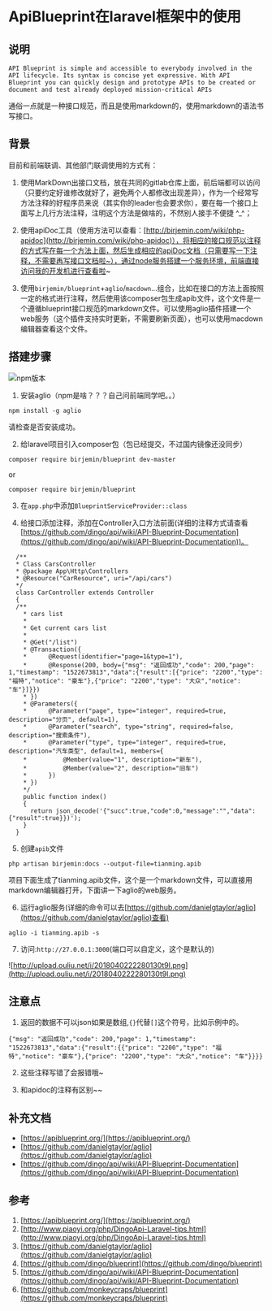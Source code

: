 # ApiBlueprint在laravel框架中的使用

## 说明

```
API Blueprint is simple and accessible to everybody involved in the API lifecycle. Its syntax is concise yet expressive. With API Blueprint you can quickly design and prototype APIs to be created or document and test already deployed mission-critical APIs
```
通俗一点就是一种接口规范，而且是使用markdown的，使用markdown的语法书写接口。

## 背景
目前和前端联调、其他部门联调使用的方式有：

1. 使用MarkDown出接口文档，放在共同的gitlab仓库上面，前后端都可以访问（只要约定好谁修改就好了，避免两个人都修改出现差异），作为一个经常写方法注释的好程序员来说（其实你的leader也会要求你），要在每一个接口上面写上几行方法注释，注明这个方法是做啥的，不然别人接手不便捷 ^_^；

2. 使用apiDoc工具（使用方法可以查看：[http://birjemin.com/wiki/php-apidoc](http://birjemin.com/wiki/php-apidoc)），将相应的接口规范以注释的方式写在每一个方法上面，然后生成相应的apiDoc文档（只需要写一下注释，不需要再写接口文档啦~），通过node服务搭建一个服务环境，前端直接访问我的开发机进行查看啦~

3. 使用`birjemin/blueprint`+`aglio`/`macdown`...组合，比如在接口的方法上面按照一定的格式进行注释，然后使用该composer包生成apib文件，这个文件是一个遵循blueprint接口规范的markdown文件。可以使用aglio插件搭建一个web服务（这个插件支持实时更新，不需要刷新页面），也可以使用macdown编辑器查看这个文件。

## 搭建步骤

![npm版本](http://upload.ouliu.net/i/20180323150537lblhz.png)

1. 安装aglio（npm是啥？？？自己问前端同学吧。。）

```
npm install -g aglio
```
请检查是否安装成功。

2. 给laravel项目引入composer包（包已经提交，不过国内镜像还没同步）

```
composer require birjemin/blueprint dev-master
```
or
```
composer require birjemin/blueprint
```

3. 在`app.php`中添加`BlueprintServiceProvider::class`

4. 给接口添加注释，添加在Controller入口方法前面(详细的注释方式请查看[https://github.com/dingo/api/wiki/API-Blueprint-Documentation](https://github.com/dingo/api/wiki/API-Blueprint-Documentation))。

```
  /**
  * Class CarsController
  * @package App\Http\Controllers
  * @Resource("CarResource", uri="/api/cars")
  */
  class CarController extends Controller
  {
  /**
    * cars list
    *
    * Get current cars list
    *
    * @Get("/list")
    * @Transaction({
    *      @Request(identifier="page=1&type=1"),
    *      @Response(200, body={"msg": "返回成功","code": 200,"page": 1,"timestamp": "1522673813","data":{"result":[{"price": "2200","type": "福特","notice": "豪车"},{"price": "2200","type": "大众","notice": "车"}]}})
    * })
    * @Parameters({
    *      @Parameter("page", type="integer", required=true, description="分页", default=1),
    *      @Parameter("search", type="string", required=false, description="搜索条件"),
    *      @Parameter("type", type="integer", required=true, description="汽车类型", default=1, members={
    *          @Member(value="1", description="新车"),
    *          @Member(value="2", description="旧车")
    *      })
    * })
    */
    public function index()
    {
      return json_decode('{"succ":true,"code":0,"message":"","data":{"result":true}})');
    }
  }
```

5. 创建`apib`文件

```
php artisan birjemin:docs --output-file=tianming.apib
```
项目下面生成了tianming.apib文件，这个是一个markdown文件，可以直接用markdown编辑器打开，下面讲一下aglio的web服务。

6. 运行aglio服务(详细的命令可以去[https://github.com/danielgtaylor/aglio](https://github.com/danielgtaylor/aglio)查看)

```
aglio -i tianming.apib -s
```

7. 访问:`http://27.0.0.1:3000`(端口可以自定义，这个是默认的)

![http://upload.ouliu.net/i/2018040222280130t9l.png](http://upload.ouliu.net/i/2018040222280130t9l.png)

## 注意点
1. 返回的数据不可以json如果是数组,`{}`代替`[]`这个符号，比如示例中的。
```
{"msg": "返回成功","code": 200,"page": 1,"timestamp": "1522673813","data":{"result":{{"price": "2200","type": "福特","notice": "豪车"},{"price": "2200","type": "大众","notice": "车"}}}}
```

2. 这些注释写错了会报错哦~

3. 和apidoc的注释有区别~~

## 补充文档
* [https://apiblueprint.org/](https://apiblueprint.org/)
* [https://github.com/danielgtaylor/aglio](https://github.com/danielgtaylor/aglio)
* [https://github.com/dingo/api/wiki/API-Blueprint-Documentation](https://github.com/dingo/api/wiki/API-Blueprint-Documentation)

## 参考
1. [https://apiblueprint.org/](https://apiblueprint.org/)
2. [http://www.piaoyi.org/php/DingoApi-Laravel-tips.html](http://www.piaoyi.org/php/DingoApi-Laravel-tips.html)
3. [https://github.com/danielgtaylor/aglio](https://github.com/danielgtaylor/aglio)
4. [https://github.com/dingo/blueprint](https://github.com/dingo/blueprint)
5. [https://github.com/dingo/api/wiki/API-Blueprint-Documentation](https://github.com/dingo/api/wiki/API-Blueprint-Documentation)
6. [https://github.com/monkeycraps/blueprint](https://github.com/monkeycraps/blueprint)